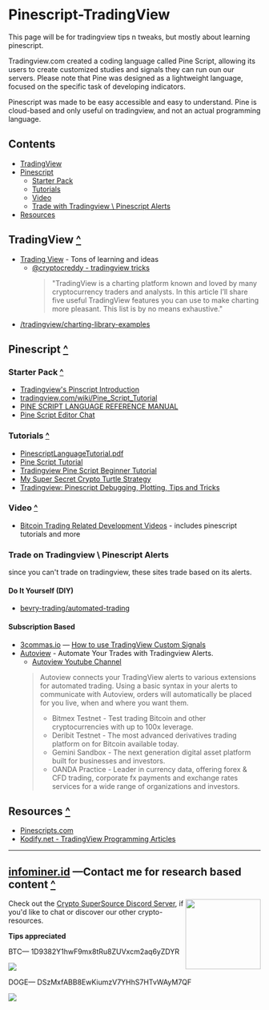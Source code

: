 # Pinescript-TradingView

This page will be for tradingview tips n tweaks, but mostly about learning pinescript.

Tradingview.com created a coding language called Pine Script, allowing its users to create customized studies and signals they can run oun our servers. Please note that Pine was designed as a lightweight language, focused on the specific task of developing indicators. 

Pinescript was made to be easy accessible and easy to understand. Pine is cloud-based and only useful on tradingview, and not an actual programming language.  

## Contents
* [TradingView](#tradingview-)
* [Pinescript](#pinescript-)
  * [Starter Pack](#starter-pack-)
  * [Tutorials](#tutorials-)
  * [Video](#video-)
  * [Trade with Tradingview \ Pinescript Alerts](#trade-on-tradingview-pinescript-alerts-)
* [Resources](#resources-)

## TradingView [**^**](#contents)

* [Trading View](https://www.tradingview.com) - Tons of learning and ideas
  * [@cryptocreddy - tradingview tricks](https://medium.com/@cryptocreddy/5-useful-tradingview-tricks-30404ed41653)
    > "TradingView is a charting platform known and loved by many cryptocurrency traders and analysts. In this article I’ll share five useful TradingView features you can use to make charting more pleasant. This list is by no means exhaustive."
* [/tradingview/charting-library-examples](https://github.com/tradingview/charting-library-examples)

## Pinescript [**^**](#contents)

### Starter Pack [**^**](#contents)

* [Tradingview's Pinscript Introduction](https://blog.tradingview.com/en/tradingview-s-pine-script-introduction-203/)  
* [tradingview.com/wiki/Pine_Script_Tutorial](https://www.tradingview.com/wiki/Pine_Script_Tutorial)
* [PINE SCRIPT LANGUAGE REFERENCE MANUAL](https://www.tradingview.com/study-script-reference/)
* [Pine Script Editor Chat](https://www.tradingview.com/chat/#BfmVowG1TZkKO235)

### Tutorials [**^**](#contents)

* [PinescriptLanguageTutorial.pdf](http://webcache.googleusercontent.com/search?q=cache:TWrtCkFl1wUJ:www.finanzaonline.com/forum/attachments/analisi-tecnica-t-s-e-psicologia-del-trading/2215904d1454655594-fortezza-bastiani-elaborazione-di-trading-systems-analisi-ciclica-onde-di-elliott-pinescriptlanguagetutorial.pdf)
* [Pine Script Tutorial](https://medium.com/@mysteryta47/pine-script-tutorial-8a140f6b7a25)
* [Tradingview Pine Script Beginner Tutorial](https://backtest-rookies.com/2017/06/07/trading-view-first-script/)
* [My Super Secret Crypto Turtle Strategy](https://hackernoon.com/my-super-secret-crypto-turtle-strategy-revealed-ae7492fb01a6) 
* [Tradingview: Pinescript Debugging, Plotting, Tips and Tricks](https://backtest-rookies.com/2018/02/09/tradingview-pinescript-debugging-plotting-tips-tricks/)

### Video [**^**](#contents)

* [Bitcoin Trading Related Development Videos](https://www.youtube.com/watch?v=Kwlxngw1YBY&list=PLhWIQKZKupCYbPpIb2Oe-D1sljPeaTQAy) - includes pinescript tutorials and more

### Trade on Tradingview \ Pinescript Alerts

since you can't trade on tradingview, these sites trade based on its alerts.
#### Do It Yourself (DIY)
* [bevry-trading/automated-trading](https://github.com/bevry-trading/automated-trading)

#### Subscription Based
* [3commas.io](https://3commas.io) — [How to use TradingView Custom Signals](https://support.3commas.io/hc/en-us/articles/360010108254--10-08-18-How-to-use-TradingView-Custom-Signals)
* [Autoview](https://autoview.with.pink) - Automate Your Trades with Tradingview Alerts.
  * [Autoview Youtube Channel](https://www.youtube.com/channel/UCMdSMlXmbdSy8Z2NUZzYJNQ)
  >Autoview connects your TradingView alerts to various extensions for automated trading. Using a basic syntax in your alerts to communicate with Autoview, orders will automatically be placed for you live, when and where you want them.
  >
  >* Bitmex Testnet - Test trading Bitcoin and other cryptocurrencies with up to 100x leverage. 
  >* Deribit Testnet - The most advanced derivatives trading platform on for Bitcoin available today. 
  >* Gemini Sandbox - The next generation digital asset platform built for businesses and investors. 
  >* OANDA Practice - Leader in currency data, offering forex & CFD trading, corporate fx payments and exchange rates services for a wide range of organizations and investors. 

## Resources [**^**](#contents)

* [Pinescripts.com](http://www.pinescripts.com/)
* [Kodify.net - TradingView Programming Articles](https://kodify.net/tradingview-programming-articles/)


---

## [infominer.id](https://infominer.id) —Contact me for research based content [**^**](#contents) 
<a href="https://infominer.id"><img src="https://raw.githubusercontent.com/infominer33/infominer33.github.io/master/infominer.png" align="right" width="150" height="140"></a>

Check out the [Crypto SuperSource Discord Server](https://discord.gg/ahTuPMY), if you'd like to chat or discover our other crypto-resources.


**Tips appreciated**

BTC— 1D9382Y1hwF9mx8tRu8ZUVxcm2aq6yZDYR

![](http://i.imgur.com/d0HQmuV.png) 

DOGE— DSzMxfABB8EwKiumzV7YHhS7HTvWAyM7QF

![](https://i.imgur.com/0zBLoUP.png) 
